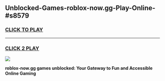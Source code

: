 
## Unblocked-Games-roblox-now.gg-Play-Online-#s8579
<h3>
<a href="https://premium.freeplayer.one?title=roblox-now.gg&ref=27F">CLICK TO PLAY</a></h3>
<hr>

<h3>
<a href="https://premium.freeplayer.one?title=roblox-now.gg&ref=27F">CLICK 2 PLAY</a>
  
</h3>

<a href="https://premium.freeplayer.one?title=roblox-now.gg&ref=27F"><img src="https://clearcache.store/games.png"></a>


**roblox-now.gg games unblocked: Your Gateway to Fun and Accessible Online Gaming**
